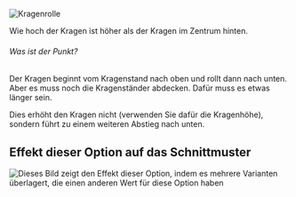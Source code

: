 ![Kragenrolle](collarroll.svg)

Wie hoch der Kragen ist höher als der Kragen im Zentrum hinten.

<Note>

###### Was ist der Punkt?

Der Kragen beginnt vom Kragenstand nach oben und rollt dann nach unten. Aber es muss noch die Kragenständer abdecken. Dafür muss es etwas länger sein.

Dies erhöht den Kragen nicht (verwenden Sie dafür die Kragenhöhe), sondern führt zu einem weiteren Abstieg nach unten.

</Note>

## Effekt dieser Option auf das Schnittmuster

![Dieses Bild zeigt den Effekt dieser Option, indem es mehrere Varianten überlagert, die einen anderen Wert für diese Option haben](simone_collarroll_sample.svg "Effekt dieser Option auf das Schnittmuster")
